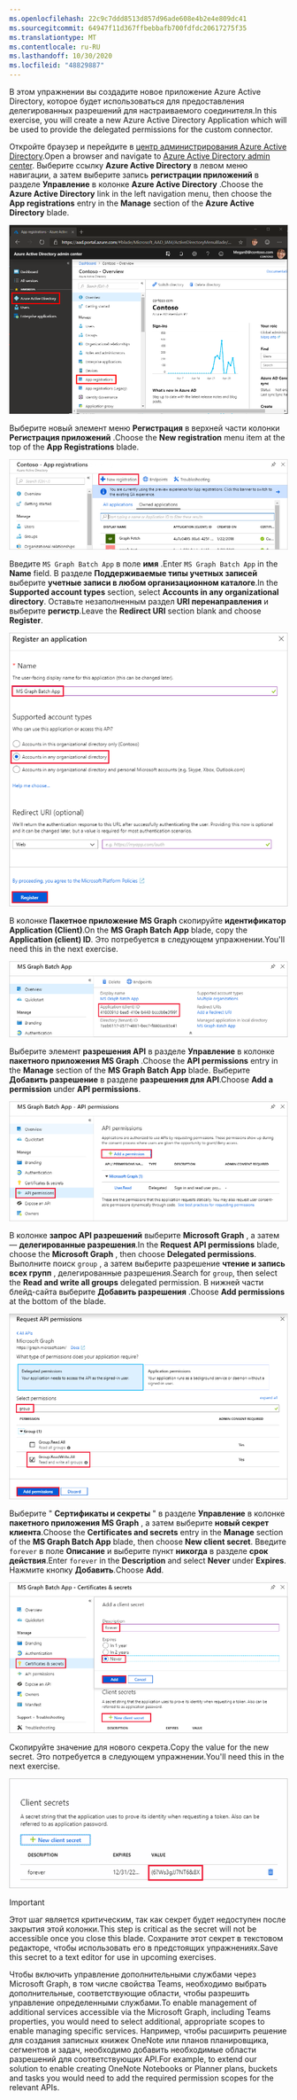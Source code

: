```yaml
---
ms.openlocfilehash: 22c9c7ddd8513d857d96ade608e4b2e4e809dc41
ms.sourcegitcommit: 64947f11d367ffbebbafb700fdfdc20617275f35
ms.translationtype: MT
ms.contentlocale: ru-RU
ms.lasthandoff: 10/30/2020
ms.locfileid: "48829887"
---
```

<!-- markdownlint-disable MD002 MD041 -->

<span data-ttu-id="fea5b-101">В этом упражнении вы создадите новое приложение Azure Active Directory, которое будет использоваться для предоставления делегированных разрешений для настраиваемого соединителя.</span><span class="sxs-lookup"><span data-stu-id="fea5b-101">In this exercise, you will create a new Azure Active Directory Application which will be used to provide the delegated permissions for the custom connector.</span></span>

<span data-ttu-id="fea5b-102">Откройте браузер и перейдите в [центр администрирования Azure Active Directory](https://aad.portal.azure.com).</span><span class="sxs-lookup"><span data-stu-id="fea5b-102">Open a browser and navigate to [Azure Active Directory admin center](https://aad.portal.azure.com).</span></span> <span data-ttu-id="fea5b-103">Выберите ссылку **Azure Active Directory** в левом меню навигации, а затем выберите запись **регистрации приложений** в разделе **Управление** в колонке **Azure Active Directory** .</span><span class="sxs-lookup"><span data-stu-id="fea5b-103">Choose the **Azure Active Directory** link in the left navigation menu, then choose the **App registrations** entry in the **Manage** section of the **Azure Active Directory** blade.</span></span>

![Снимок колонки Azure Active Directory в центре администрирования Azure Active Directory](./images/app-registrations.png)

<span data-ttu-id="fea5b-105">Выберите новый элемент меню **Регистрация** в верхней части колонки **Регистрация приложений** .</span><span class="sxs-lookup"><span data-stu-id="fea5b-105">Choose the **New registration** menu item at the top of the **App Registrations** blade.</span></span>

![Снимок колонки "Регистрация приложений" в центре администрирования Azure Active Directory](./images/new-registration.png)

<span data-ttu-id="fea5b-107">Введите `MS Graph Batch App` в поле **имя** .</span><span class="sxs-lookup"><span data-stu-id="fea5b-107">Enter `MS Graph Batch App` in the **Name** field.</span></span> <span data-ttu-id="fea5b-108">В разделе **Поддерживаемые типы учетных записей** выберите **учетные записи в любом организационном каталоге**.</span><span class="sxs-lookup"><span data-stu-id="fea5b-108">In the **Supported account types** section, select **Accounts in any organizational directory**.</span></span> <span data-ttu-id="fea5b-109">Оставьте незаполненным раздел **URI перенаправления** и выберите **регистр**.</span><span class="sxs-lookup"><span data-stu-id="fea5b-109">Leave the **Redirect URI** section blank and choose **Register**.</span></span>

![Снимок элемента регистрация в колонке приложения в центре администрирования Azure Active Directory](./images/register-an-app.png)

<span data-ttu-id="fea5b-111">В колонке **Пакетное приложение MS Graph** скопируйте **идентификатор Application (Client)**.</span><span class="sxs-lookup"><span data-stu-id="fea5b-111">On the **MS Graph Batch App** blade, copy the **Application (client) ID**.</span></span> <span data-ttu-id="fea5b-112">Это потребуется в следующем упражнении.</span><span class="sxs-lookup"><span data-stu-id="fea5b-112">You'll need this in the next exercise.</span></span>

![Снимок экрана со страницей "зарегистрированное приложение"](./images/app-id.png)

<span data-ttu-id="fea5b-114">Выберите элемент **разрешения API** в разделе **Управление** в колонке **пакетного приложения MS Graph** .</span><span class="sxs-lookup"><span data-stu-id="fea5b-114">Choose the **API permissions** entry in the **Manage** section of the **MS Graph Batch App** blade.</span></span> <span data-ttu-id="fea5b-115">Выберите **Добавить разрешение** в разделе **разрешения для API**.</span><span class="sxs-lookup"><span data-stu-id="fea5b-115">Choose **Add a permission** under **API permissions**.</span></span>

![Снимок колонки "разрешения API" на экране](./images/api-permissions.png)

<span data-ttu-id="fea5b-117">В колонке **запрос API разрешений** выберите **Microsoft Graph** , а затем — **делегированные разрешения**.</span><span class="sxs-lookup"><span data-stu-id="fea5b-117">In the **Request API permissions** blade, choose the **Microsoft Graph** , then choose **Delegated permissions**.</span></span> <span data-ttu-id="fea5b-118">Выполните поиск `group` , а затем выберите разрешение **чтение и запись всех групп** , делегированные разрешения.</span><span class="sxs-lookup"><span data-stu-id="fea5b-118">Search for `group`, then select the **Read and write all groups** delegated permission.</span></span> <span data-ttu-id="fea5b-119">В нижней части блейд-сайта выберите **Добавить разрешения** .</span><span class="sxs-lookup"><span data-stu-id="fea5b-119">Choose **Add permissions** at the bottom of the blade.</span></span>

 ![Снимок колонки с экраном разрешений API запроса](./images/select-permissions.png)

<span data-ttu-id="fea5b-121">Выберите " **Сертификаты и секреты** " в разделе **Управление** в колонке **пакетного приложения MS Graph** , а затем выберите **новый секрет клиента**.</span><span class="sxs-lookup"><span data-stu-id="fea5b-121">Choose the **Certificates and secrets** entry in the **Manage** section of the **MS Graph Batch App** blade, then choose **New client secret**.</span></span> <span data-ttu-id="fea5b-122">Введите `forever` в поле **Описание** и выберите пункт **никогда** в разделе **срок действия**.</span><span class="sxs-lookup"><span data-stu-id="fea5b-122">Enter `forever` in the **Description** and select **Never** under **Expires**.</span></span> <span data-ttu-id="fea5b-123">Нажмите кнопку **Добавить**.</span><span class="sxs-lookup"><span data-stu-id="fea5b-123">Choose **Add**.</span></span>

![Снимок экрана сертификата и конфиденциальной колонки](./images/create-client-secret.png)

<span data-ttu-id="fea5b-125">Скопируйте значение для нового секрета.</span><span class="sxs-lookup"><span data-stu-id="fea5b-125">Copy the value for the new secret.</span></span> <span data-ttu-id="fea5b-126">Это потребуется в следующем упражнении.</span><span class="sxs-lookup"><span data-stu-id="fea5b-126">You'll need this in the next exercise.</span></span>

![Снимок экрана с новым секретом клиента](./images/copy-client-secret.png)

> [!IMPORTANT]
> <span data-ttu-id="fea5b-128">Этот шаг является критическим, так как секрет будет недоступен после закрытия этой колонки.</span><span class="sxs-lookup"><span data-stu-id="fea5b-128">This step is critical as the secret will not be accessible once you close this blade.</span></span> <span data-ttu-id="fea5b-129">Сохраните этот секрет в текстовом редакторе, чтобы использовать его в предстоящих упражнениях.</span><span class="sxs-lookup"><span data-stu-id="fea5b-129">Save this secret to a text editor for use in upcoming exercises.</span></span>

<span data-ttu-id="fea5b-130">Чтобы включить управление дополнительными службами через Microsoft Graph, в том числе свойства Teams, необходимо выбрать дополнительные, соответствующие области, чтобы разрешить управление определенными службами.</span><span class="sxs-lookup"><span data-stu-id="fea5b-130">To enable management of additional services accessible via the Microsoft Graph, including Teams properties, you would need to select additional, appropriate scopes to enable managing specific services.</span></span> <span data-ttu-id="fea5b-131">Например, чтобы расширить решение для создания записных книжек OneNote или планов планировщика, сегментов и задач, необходимо добавить необходимые области разрешений для соответствующих API.</span><span class="sxs-lookup"><span data-stu-id="fea5b-131">For example, to extend our solution to enable creating OneNote Notebooks or Planner plans, buckets and tasks you would need to add the required permission scopes for the relevant APIs.</span></span>
